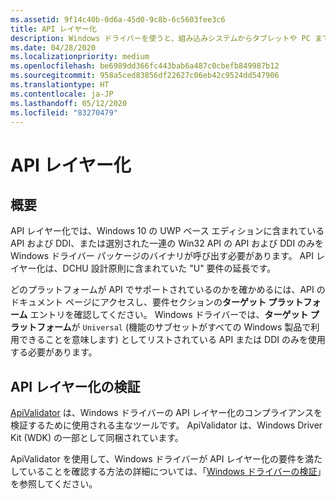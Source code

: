 ```yaml
---
ms.assetid: 9f14c40b-0d6a-45d0-9c8b-6c5603fee3c6
title: API レイヤー化
description: Windows ドライバーを使うと、組み込みシステムからタブレットや PC まで、複数の種類のデバイスで動作する 1 つのドライバーを作成できます。
ms.date: 04/28/2020
ms.localizationpriority: medium
ms.openlocfilehash: be6989dd366fc443bab6a487c0cbefb849987b12
ms.sourcegitcommit: 958a5ced83856df22627c06eb42c9524dd547906
ms.translationtype: HT
ms.contentlocale: ja-JP
ms.lasthandoff: 05/12/2020
ms.locfileid: "83270479"
---
```

# <a name="api-layering"></a>API レイヤー化

## <a name="overview"></a>概要

API レイヤー化では、Windows 10 の UWP ベース エディションに含まれている API および DDI、または選別された一連の Win32 API の API および DDI のみを Windows ドライバー パッケージのバイナリが呼び出す必要があります。 API レイヤー化は、DCHU 設計原則に含まれていた "U" 要件の延長です。

どのプラットフォームが API でサポートされているのかを確かめるには、API のドキュメント ページにアクセスし、要件セクションの**ターゲット プラットフォーム** エントリを確認してください。  Windows ドライバーでは、**ターゲット プラットフォーム**が `Universal` (機能のサブセットがすべての Windows 製品で利用できることを意味します) としてリストされている API または DDI のみを使用する必要があります。

## <a name="validating-api-layering"></a>API レイヤー化の検証  

[ApiValidator](https://docs.microsoft.com/windows-hardware/test/hlk/testref/df4a9671-c2aa-4c81-b964-7247fb4799df) は、Windows ドライバーの API レイヤー化のコンプライアンスを検証するために使用される主なツールです。  ApiValidator は、Windows Driver Kit (WDK) の一部として同梱されています。  

ApiValidator を使用して、Windows ドライバーが API レイヤー化の要件を満たしていることを確認する方法の詳細については、「[Windows ドライバーの検証](validating-windows-drivers.md)」を参照してください。
